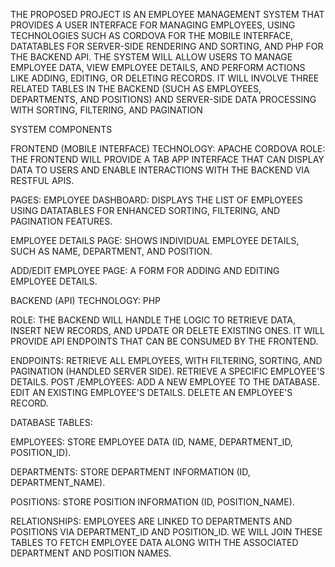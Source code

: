 THE PROPOSED PROJECT IS AN EMPLOYEE MANAGEMENT SYSTEM THAT PROVIDES A USER INTERFACE FOR MANAGING EMPLOYEES, USING TECHNOLOGIES SUCH AS CORDOVA FOR THE MOBILE INTERFACE, DATATABLES FOR SERVER-SIDE RENDERING AND SORTING, AND PHP FOR THE BACKEND API. THE SYSTEM WILL ALLOW USERS TO MANAGE EMPLOYEE DATA, VIEW EMPLOYEE DETAILS, AND PERFORM ACTIONS LIKE ADDING, EDITING, OR DELETING RECORDS. IT WILL INVOLVE THREE RELATED TABLES IN THE BACKEND (SUCH AS EMPLOYEES, DEPARTMENTS, AND POSITIONS) AND SERVER-SIDE DATA PROCESSING WITH SORTING, FILTERING, AND PAGINATION

SYSTEM COMPONENTS

FRONTEND (MOBILE INTERFACE) TECHNOLOGY: 
APACHE CORDOVA
 ROLE: THE FRONTEND WILL PROVIDE A TAB APP INTERFACE THAT CAN DISPLAY DATA TO USERS AND ENABLE INTERACTIONS WITH THE BACKEND VIA RESTFUL APIS.
 
 PAGES: EMPLOYEE DASHBOARD: DISPLAYS THE LIST OF EMPLOYEES USING DATATABLES FOR ENHANCED SORTING, FILTERING, AND PAGINATION FEATURES.
 
 EMPLOYEE DETAILS PAGE: SHOWS INDIVIDUAL EMPLOYEE DETAILS, SUCH AS NAME, DEPARTMENT, AND POSITION.
 
 ADD/EDIT EMPLOYEE PAGE: A FORM FOR ADDING AND EDITING EMPLOYEE DETAILS.


 BACKEND (API)
 TECHNOLOGY: PHP

 ROLE: THE BACKEND WILL HANDLE THE LOGIC TO RETRIEVE DATA, INSERT NEW RECORDS, AND UPDATE OR DELETE EXISTING ONES. IT WILL PROVIDE API ENDPOINTS THAT CAN BE CONSUMED BY THE FRONTEND.
 
 ENDPOINTS: 
     RETRIEVE ALL EMPLOYEES, WITH FILTERING, SORTING, AND PAGINATION (HANDLED SERVER SIDE).
     RETRIEVE A SPECIFIC EMPLOYEE'S DETAILS. POST /EMPLOYEES: ADD A NEW EMPLOYEE TO THE DATABASE.
     EDIT AN EXISTING EMPLOYEE'S DETAILS.
     DELETE AN EMPLOYEE'S RECORD. 

     
 DATABASE TABLES:
 
 EMPLOYEES: STORE EMPLOYEE DATA (ID, NAME, DEPARTMENT_ID, POSITION_ID).
 
 DEPARTMENTS: STORE DEPARTMENT INFORMATION (ID, DEPARTMENT_NAME).
 
 POSITIONS: STORE POSITION INFORMATION (ID, POSITION_NAME).
 
 RELATIONSHIPS: EMPLOYEES ARE LINKED TO DEPARTMENTS AND POSITIONS VIA DEPARTMENT_ID AND POSITION_ID. WE WILL JOIN THESE TABLES TO FETCH EMPLOYEE DATA ALONG WITH THE ASSOCIATED DEPARTMENT AND POSITION NAMES.
